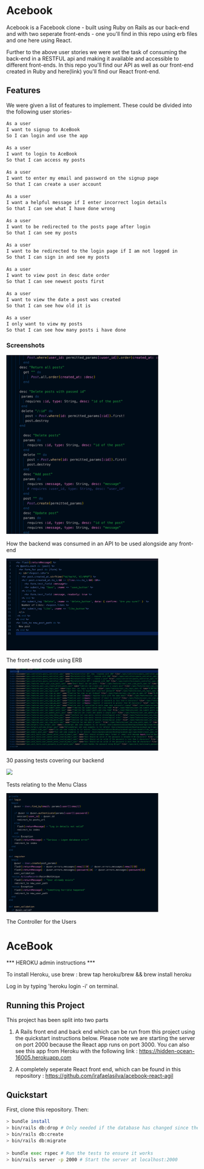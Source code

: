 Acebook
==================

Acebook is a Facebook clone - built using Ruby on Rails as our back-end and with two seperate front-ends - one you'll find in this repo using erb files and one here using React.

Further to the above user stories we were set the task of consuming the back-end in a RESTFUL api and making it available and accessible to different front-ends. In this repo you'll find our API as well as our front-end created in Ruby and here(link) you'll find our React front-end.

Features
-----

We were given a list of features to implement. These could be divided into the following user stories-

```
As a user
I want to signup to AceBook
So I can login and use the app  

As a user
I want to login to AceBook
So that I can access my posts

As a user
I want to enter my email and password on the signup page
So that I can create a user account

As a user
I want a helpful message if I enter incorrect login details
So that I can see what I have done wrong

As a user
I want to be redirected to the posts page after login
So that I can see my posts

As a user
I want to be redirected to the login page if I am not logged in
So that I can sign in and see my posts

As a user
I want to view post in desc date order
So that I can see newest posts first

As a user
I want to view the date a post was created
So that I can see how old it is

As a user
I only want to view my posts
So that I can see how many posts i have done

```

### Screenshots

<img src="images/consuming_API.png?" width="400px">

How the backend was consumed in an API to be used alongside any front-end

<img src="images/ERB_view.png?" width="400px">

The front-end code using ERB

<img src="images/passing_tests.png?" width="400px">

30 passing tests covering our backend

<img src="images/tests_2.png?" width="400px">

Tests relating to the Menu Class

<img src="images/user_controller.png?" width="400px">

The Controller for the Users

# AceBook

*** HEROKU admin instructions ***

To install Heroku, use brew : brew tap heroku/brew && brew install heroku

Log in by typing 'heroku login -i' on terminal.


## Running this Project ##

This project has been split into two parts

1) A Rails front end and back end which can be run from this project using the quickstart instructions below.  Please note we are starting the server on port 2000 because the React app runs on port 3000.  You can also see this app from Heroku with the following link : https://hidden-ocean-16005.herokuapp.com

2) A completely seperate React front end, which can be found in this repository : https://github.com/irafaelasilva/acebook-react-agil

## Quickstart

First, clone this repository. Then:

```bash
> bundle install
> bin/rails db:drop # Only needed if the database has changed since the app was last installed
> bin/rails db:create
> bin/rails db:migrate

> bundle exec rspec # Run the tests to ensure it works
> bin/rails server -p 2000 # Start the server at localhost:2000

```
